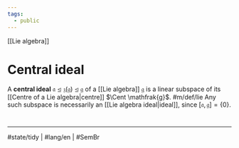 ```yaml
---
tags:
  - public
---
```

[[Lie algebra]]
# Central ideal

A **central ideal** $\mathfrak{a} \trianglelefteq \mathfrak{z} (\mathfrak{g}) \trianglelefteq \mathfrak{g}$ of a [[Lie algebra]] $\mathfrak{g}$ is a linear subspace of its [[Centre of a Lie algebra|centre]] $\Cent \mathfrak{g}$. #m/def/lie 
Any such subspace is necessarily an [[Lie algebra ideal|ideal]], since $[\mathfrak{a}, \mathfrak{g}] = \{ 0 \}$.
#
---
#state/tidy | #lang/en | #SemBr
